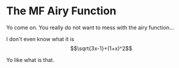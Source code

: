 # The MF Airy Function

Yo come on. You really do not want to mess with the airy function...

I don't even know what it is
$$\sqrt{3x-1}+(1+x)^2$$

Yo like what is that.
